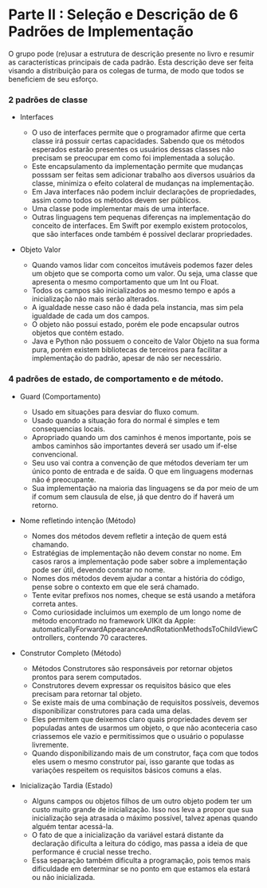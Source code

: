 # Parte II : Seleção e Descrição de 6 Padrões de Implementação
O grupo pode (re)usar a estrutura de descrição presente no livro e resumir as características principais de cada padrão. Esta descrição deve ser feita visando a distribuição para os colegas de turma, de modo que todos se beneficiem de seu esforço.

### 2 padrões de classe 
- Interfaces
  - O uso de interfaces permite que o programador afirme que certa classe irá possuir certas capacidades. Sabendo que os métodos esperados estarão presentes os usuários dessas classes não precisam se preocupar em como foi implementada a solução.
  - Este encapsulamento da implementação permite que mudanças posssam ser feitas sem adicionar trabalho aos diversos usuários da classe, minimiza o efeito colateral de mudanças na implementação.
  - Em Java interfaces não podem incluir declarações de propriedades, assim como todos os métodos devem ser públicos.
  - Uma classe pode implementar mais de uma interface.
  - Outras linguagens tem pequenas diferenças na implementação do conceito de interfaces. Em Swift por exemplo existem protocolos, que são interfaces onde também é possível declarar propriedades. 

- Objeto Valor
  - Quando vamos lidar com conceitos imutáveis podemos fazer deles um objeto que se comporta como um valor. Ou seja, uma classe que apresenta o mesmo comportamento que um Int ou Float. 
  - Todos os campos são inicializados ao mesmo tempo e após a inicialização não mais serão alterados.
  - A igualdade nesse caso não é dada pela instancia, mas sim pela igualdade de cada um dos campos.
  - O objeto não possui estado, porém ele pode encapsular outros objetos que contém estado.
  - Java e Python não possuem o conceito de Valor Objeto na sua forma pura, porém existem bibliotecas de terceiros para facilitar a implementação do padrão, apesar de não ser necessário.

### 4 padrões de estado, de comportamento e de método.
- Guard (Comportamento) 
  - Usado em situações para desviar do fluxo comum.
  - Usado quando a situação fora do normal é simples e tem consequencias locais.
  - Apropriado quando um dos caminhos é menos importante, pois se ambos caminhos são importantes deverá ser usado um if-else convencional.
  - Seu uso vai contra a convenção de que métodos deveriam ter um único ponto de entrada e de saída. O que em linguagens modernas não é preocupante.
  - Sua implementação na maioria das linguagens se da por meio de um if comum sem clausula de else, já que dentro do if haverá um retorno.


- Nome refletindo intenção (Método)
  - Nomes dos métodos devem refletir a inteção de quem está chamando.
  - Estratégias de implementação não devem constar no nome. Em casos raros a implementação pode saber sobre a implementação pode ser útil, devendo constar no nome.
  - Nomes dos métodos devem ajudar a contar a história do código, pense sobre o contexto em que ele será chamado.
  - Tente evitar prefixos nos nomes, cheque se está usando a metáfora correta antes.
  - Como curiosidade incluimos um exemplo de um longo nome de método encontrado no framework UIKit da Apple: automaticallyForwardAppearanceAndRotationMethodsToChildViewControllers, contendo 70 caracteres.


- Construtor Completo (Método)
  - Métodos Construtores são responsáveis por retornar objetos prontos para serem computados.
  - Construtores devem expressar os requisitos básico que eles precisam para retornar tal objeto.
  - Se existe mais de uma combinação de requisitos possíveis, devemos disponibilizar construtores para cada uma delas.
  - Eles permitem que deixemos claro quais propriedades devem ser populadas antes de usarmos um objeto, o que não aconteceria caso criassemos ele vazio e permitissimos que o usuário o populasse livremente.
  - Quando disponibilizando mais de um construtor, faça com que todos eles usem o mesmo construtor pai, isso garante que todas as variações respeitem os requisitos básicos comuns a elas.

- Inicialização Tardia (Estado)
  - Alguns campos ou objetos filhos de um outro objeto podem ter um custo muito grande de inicialização. Isso nos leva a propor que sua inicialização seja atrasada o máximo possível, talvez apenas quando alguém tentar acessá-la.
  - O fato de que a inicialização da variável estará distante da declaração dificulta a leitura do código, mas passa a ideia de que performance é crucial nesse trecho.
  - Essa separação também dificulta a programação, pois temos mais dificuldade em determinar se no ponto em que estamos ela estará ou não inicializada.
